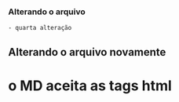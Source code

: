 ### Alterando o arquivo
    - quarta alteração

## Alterando o arquivo novamente
<h1>o MD aceita as tags html</h1>